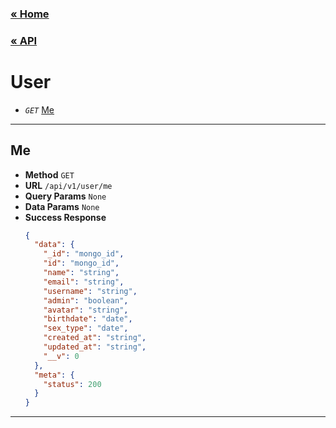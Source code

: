 ### [&laquo; Home](../../README.md)

### [&laquo; API](../API.md)

# User

- _`GET`_ [Me](#me)

---

## Me

- **Method** `GET`
- **URL** `/api/v1/user/me`
- **Query Params** `None`
- **Data Params** `None`
- **Success Response**
  ```json
  {
    "data": {
      "_id": "mongo_id",
      "id": "mongo_id",
      "name": "string",
      "email": "string",
      "username": "string",
      "admin": "boolean",
      "avatar": "string",
      "birthdate": "date",
      "sex_type": "date",
      "created_at": "string",
      "updated_at": "string",
      "__v": 0
    },
    "meta": {
      "status": 200
    }
  }
  ```

---
